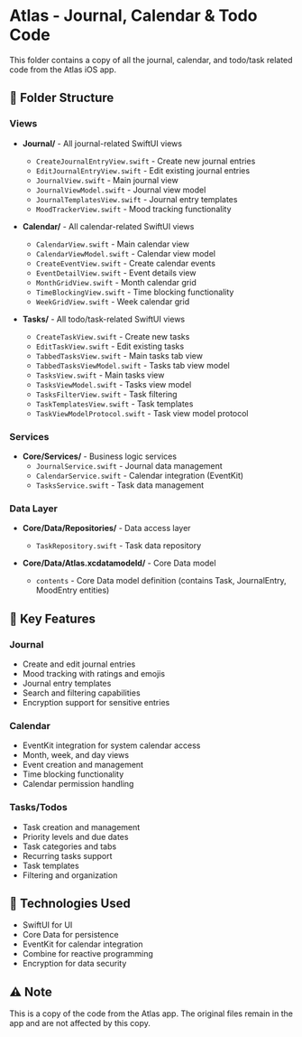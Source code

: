 # Atlas - Journal, Calendar & Todo Code

This folder contains a copy of all the journal, calendar, and todo/task related code from the Atlas iOS app.

## 📁 Folder Structure

### Views
- **Journal/** - All journal-related SwiftUI views
  - `CreateJournalEntryView.swift` - Create new journal entries
  - `EditJournalEntryView.swift` - Edit existing journal entries
  - `JournalView.swift` - Main journal view
  - `JournalViewModel.swift` - Journal view model
  - `JournalTemplatesView.swift` - Journal entry templates
  - `MoodTrackerView.swift` - Mood tracking functionality

- **Calendar/** - All calendar-related SwiftUI views
  - `CalendarView.swift` - Main calendar view
  - `CalendarViewModel.swift` - Calendar view model
  - `CreateEventView.swift` - Create calendar events
  - `EventDetailView.swift` - Event details view
  - `MonthGridView.swift` - Month calendar grid
  - `TimeBlockingView.swift` - Time blocking functionality
  - `WeekGridView.swift` - Week calendar grid

- **Tasks/** - All todo/task-related SwiftUI views
  - `CreateTaskView.swift` - Create new tasks
  - `EditTaskView.swift` - Edit existing tasks
  - `TabbedTasksView.swift` - Main tasks tab view
  - `TabbedTasksViewModel.swift` - Tasks tab view model
  - `TasksView.swift` - Main tasks view
  - `TasksViewModel.swift` - Tasks view model
  - `TasksFilterView.swift` - Task filtering
  - `TaskTemplatesView.swift` - Task templates
  - `TaskViewModelProtocol.swift` - Task view model protocol

### Services
- **Core/Services/** - Business logic services
  - `JournalService.swift` - Journal data management
  - `CalendarService.swift` - Calendar integration (EventKit)
  - `TasksService.swift` - Task data management

### Data Layer
- **Core/Data/Repositories/** - Data access layer
  - `TaskRepository.swift` - Task data repository

- **Core/Data/Atlas.xcdatamodeld/** - Core Data model
  - `contents` - Core Data model definition (contains Task, JournalEntry, MoodEntry entities)

## 🔧 Key Features

### Journal
- Create and edit journal entries
- Mood tracking with ratings and emojis
- Journal entry templates
- Search and filtering capabilities
- Encryption support for sensitive entries

### Calendar
- EventKit integration for system calendar access
- Month, week, and day views
- Event creation and management
- Time blocking functionality
- Calendar permission handling

### Tasks/Todos
- Task creation and management
- Priority levels and due dates
- Task categories and tabs
- Recurring tasks support
- Task templates
- Filtering and organization

## 📱 Technologies Used
- SwiftUI for UI
- Core Data for persistence
- EventKit for calendar integration
- Combine for reactive programming
- Encryption for data security

## ⚠️ Note
This is a copy of the code from the Atlas app. The original files remain in the app and are not affected by this copy.
